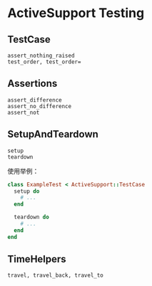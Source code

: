 # ActiveSupport Testing

## TestCase

```
assert_nothing_raised
test_order, test_order=
```

## Assertions

```
assert_difference
assert_no_difference
assert_not
```

## SetupAndTeardown

```
setup
teardown
```

使用举例：

```ruby
class ExampleTest < ActiveSupport::TestCase
  setup do
    # ...
  end

  teardown do
    # ...
  end
end
```

## TimeHelpers

```
travel, travel_back, travel_to
```
